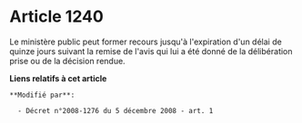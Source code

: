 # Article 1240

Le ministère public peut former recours jusqu'à l'expiration d'un délai de quinze jours suivant la remise de l'avis qui lui a
été donné de la délibération prise ou de la décision rendue.

**Liens relatifs à cet article**

	**Modifié par**:

	  - Décret n°2008-1276 du 5 décembre 2008 - art. 1
